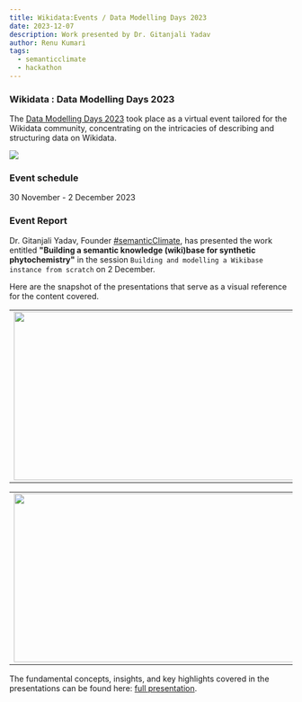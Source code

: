 ```yaml
---
title: Wikidata:Events / Data Modelling Days 2023
date: 2023-12-07
description: Work presented by Dr. Gitanjali Yadav  
author: Renu Kumari
tags:
  - semanticclimate
  - hackathon
---
```


### Wikidata : Data Modelling Days 2023 
The [Data Modelling Days 2023](https://www.wikidata.org/wiki/Wikidata:Events/Data_Modelling_Days_2023#Sessions) took place as a virtual event tailored for the Wikidata community, concentrating on the intricacies of describing and structuring data on Wikidata.

<img src = "/p/static/img/wikidata_DMD23.png">

### Event schedule
30 November - 2 December 2023

### Event Report
Dr. Gitanjali Yadav, Founder [#semanticClimate](https://semanticclimate.github.io/p/en/), has presented the work entitled **"Building a semantic knowledge (wiki)base for synthetic phytochemistry"** in the session `Building and modelling a Wikibase instance from scratch` on 2 December.

Here are the snapshot of the presentations that serve as a visual reference for the content covered.

<table>
<tr>
<td><img src='{{ "/static/img/wikidata-modelling1.jpg" | url }}' width="500" height="300"></td>
<td><img src='{{ "/static/img/wikidata-modelling2.jpg" | url }}' width="500" height="300"></td>
</tr>   
</table>

<table>
<tr>
<td><img src='{{ "/static/img/wikidata-modelling3.jpg" | url }}' width="500" height="300"></td>
<td><img src='{{ "/static/img/wikidata-modelling4.jpg" | url }}' width="500" height="300"></td>
</tr>   
</table>

The fundamental concepts, insights, and key highlights covered in the presentations can be found here: [full presentation](https://youtu.be/krbeWMTz5CY).





